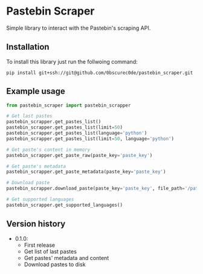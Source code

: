 # Pastebin Scraper

Simple library to interact with the Pastebin's scraping API.

## Installation

To install this library just run the follwoing command:

```
pip install git+ssh://git@github.com/0bscurec0de/pastebin_scraper.git
```
## Example usage

```python
from pastebin_scraper import pastebin_scrapper

# Get last pastes
pastebin_scrapper.get_pastes_list()
pastebin_scrapper.get_pastes_list(limit=50)
pastebin_scrapper.get_pastes_list(language='python')
pastebin_scrapper.get_pastes_list(limit=50, language='python')

# Get paste's content in memory
pastebin_scrapper.get_paste_raw(paste_key='paste_key')

# Get paste's metadata
pastebin_scrapper.get_paste_metadata(paste_key='paste_key')

# Download paste
pastebin_scrapper.download_paste(paste_key='paste_key', file_path='/path/to/save/')

# Get supported languages
pastebin_scrapper.get_supported_languages()
```

## Version  history

* 0.1.0:
    * First release
    * Get list of last pastes
    * Get pastes' metadata and content
    * Download pastes to disk
